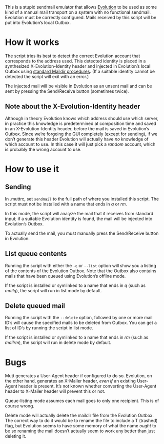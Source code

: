 This is a stupid sendmail emulator that allows [Evolution](https://wiki.gnome.org/Apps/Evolution)
to be used as some kind of a manual mail transport on a system with no functional sendmail.
Evolution must be correctly configured.
Mails received by this script will be put into Evolution’s local Outbox.

How it works
============

The script tries its best to detect the correct Evolution account that corresponds to the address used.
This detected identity is placed in a synthesized X-Evolution-Identity header and injected in Evolution’s local Outbox
using [standard Maildir procedures](https://cr.yp.to/proto/maildir.html).
(If a suitable identity cannot be detected the script will exit with an error.)

The injected mail will be visible in Evolution as an unsent mail and can be sent by pressing the Send/Receive button
(sometimes twice).

Note about the X-Evolution-Identity header
----
Although in theory Evolution knows which address should use which server,
in practice this knowledge is predetermined at composition time and
saved in an X-Evolution-Identity header,
before the mail is saved in Evolution’s Outbox.
Since we’re forgoing the GUI completely (except for sending),
if we don’t generate this header Evolution will actually have *no* knowledge of which account to use.
In this case it will just pick a *random* account,
which is probably the wrong account to use.


How to use it
=============

Sending
-------

In .muttrc, set `sendmail` to the full path of where you installed this script.
The script must not be installed with a name that ends in *q* or *rm*.

In this mode, the script will analyze the mail that it receives from standard input;
if a suitable Evolution identity is found,
the mail will be injected into Evolution’s Outbox.

To actually send the mail, you must manually press the Send/Receive button in Evolution.

List queue contents
-------------------

Running the script with either the `-q` or `--list` option will show you a listing of the contents of the Evolution Outbox.
Note that the Outbox also contains mails that have been queued using Evolution’s offline mode.

If the script is installed or symlinked to a name that ends in *q* (such as *mailq*),
the script will run in list mode by default.

Delete queued mail
-------------------

Running the script with the `--delete` option,
followed by one or more mail ID’s will cause the specified mails to be deleted from Outbox.
You can get a list of ID’s by running the script in list mode.

If the script is installed or symlinked to a name that ends in *rm* (such as *mailrm*),
the script will run in delete mode by default.


Bugs
====

Mutt generates a User-Agent header if configured to do so.
Evolution, on the other hand, generates an X-Mailer header, *even if* an existing User-Agent header is present.
It’s not known whether converting the User-Agent header to X-Mailer header will prevent this or not.

Queue-listing mode assumes each mail goes to only one recipient.
This is of course wrong.

Delete mode will actually delete the maildir file from the Evolution Outbox.
The correct way to do it would be to rename the file to include a T (trashed) flag,
but Evolution seems to have some memory of what the name *ought* to be
so renaming the mail doesn’t actually seem to work any better than just deleting it.
